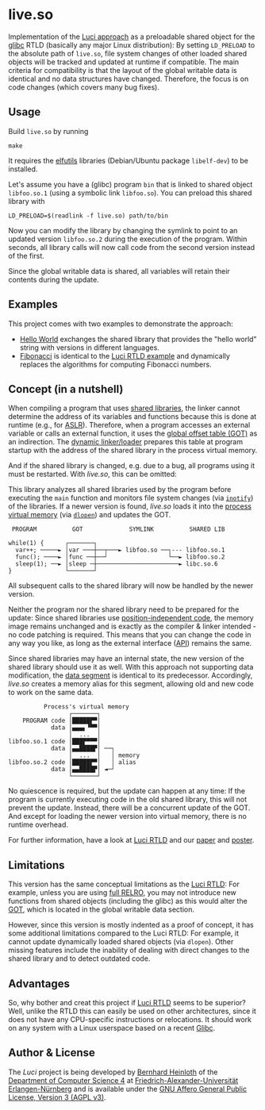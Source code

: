 live.so
=======

Implementation of the [Luci approach](https://www.usenix.org/conference/atc23/presentation/heinloth) as a preloadable shared object for the [glibc](https://www.gnu.org/software/libc/) RTLD (basically any major Linux distribution):
By setting `LD_PRELOAD` to the absolute path of `live.so`, file system changes of other loaded shared objects will be tracked and updated at runtime if compatible.
The main criteria for compatibility is that the layout of the global writable data is identical and no data structures have changed.
Therefore, the focus is on code changes (which covers many bug fixes).


## Usage

Build `live.so` by running

	make

It requires the [elfutils](https://sourceware.org/elfutils/) libraries (Debian/Ubuntu package `libelf-dev`) to be installed.

Let's assume you have a (glibc) program `bin` that is linked to shared object `libfoo.so.1` (using a symbolic link `libfoo.so`).
You can preload this shared library with

	LD_PRELOAD=$(readlink -f live.so) path/to/bin

Now you can modify the library by changing the symlink to point to an updated version `libfoo.so.2` during the execution of the program.
Within seconds, all library calls will now call code from the second version instead of the first.

Since the global writable data is shared, all variables will retain their contents during the update.


## Examples

This project comes with two examples to demonstrate the approach:

 * [Hello World](example/hello_world) exchanges the shared library that provides the "hello world" string with versions in different languages.
 * [Fibonacci](example/fibonacci) is identical to the [Luci RTLD example](https://github.com/luci-project/luci/tree/master/example) and dynamically replaces the algorithms for computing Fibonacci numbers.


## Concept (in a nutshell)

When compiling a program that uses [shared libraries](https://en.wikipedia.org/wiki/Shared_library), the linker cannot determine the address of its variables and functions because this is done at runtime (e.g., for [ASLR](https://en.wikipedia.org/wiki/Address_space_layout_randomization)).
Therefore, when a program accesses an external variable or calls an external function, it uses the [global offset table (GOT)](https://en.wikipedia.org/wiki/Global_Offset_Table) as an indirection.
The [dynamic linker/loader](https://en.wikipedia.org/wiki/Dynamic_linker) prepares this table at program startup with the address of the shared library in the process virtual memory.

And if the shared library is changed, e.g. due to a bug, all programs using it must be restarted.
With *live.so*, this can be omitted:

This library analyzes all shared libraries used by the program before executing the `main` function and monitors file system changes (via [`inotify`](https://man7.org/linux/man-pages/man7/inotify.7.html)) of the libraries.
If a newer version is found, *live.so* loads it into the [process virtual memory](https://en.wikipedia.org/wiki/Virtual_memory) (via [`dlopen`](https://man7.org/linux/man-pages/man3/dlopen.3.html)) and updates the GOT.

     PROGRAM          GOT             SYMLINK          SHARED LIB
    
    while(1) {      ┌───────┐
      var++; ─────► │var ───┼──┬───► libfoo.so ──┐--- libfoo.so.1
      func(); ────► │func ──┼──┘                 └──► libfoo.so.2
      sleep(1); ──► │sleep ─┼───────────────────────► libc.so.6
    }               └───────┘

All subsequent calls to the shared library will now be handled by the newer version.

Neither the program nor the shared library need to be prepared for the update:
Since shared libraries use [position-independent code](https://en.wikipedia.org/wiki/Position-independent_code), the memory image remains unchanged and is exactly as the compiler & linker intended - no code patching is required.
This means that you can change the code in any way you like, as long as the external interface ([API](https://en.wikipedia.org/wiki/API)) remains the same.

Since shared libraries may have an internal state, the new version of the shared library should use it as well.
With this approach not supporting data modification, the [data segment](https://en.wikipedia.org/wiki/Data_segment) is identical to its predecessor.
Accordingly, *live.so* creates a memory alias for this segment, allowing old and new code to work on the same data.

              Process's virtual memory
                     ┌───────┐
        PROGRAM code │█████▛▀│
                data │▄▄▄▖▝▀▀│
                     │  ...  │
    libfoo.so.1 code │███▛▀▀▀│
                data │▄▄████▛│ ──┐
                     │  ...  │   │ memory
    libfoo.so.2 code │█████▛▀│   │ alias
                data │▄▄████▛│ ◄─┘
                     └───────┘

No quiescence is required, but the update can happen at any time:
If the program is currently executing code in the old shared library, this will not prevent the update.
Instead, there will be a concurrent update of the GOT.
And except for loading the newer version into virtual memory, there is no runtime overhead.

For further information, have a look at [Luci RTLD](https://github.com/luci-project/luci/) and our [paper](https://sys.cs.fau.de/publications/2023/heinloth_23_atc.pdf) and [poster](https://sys.cs.fau.de/publications/2023/heinloth_23_atc-poster.pdf).


## Limitations

This version has the same conceptual limitations as the [Luci RTLD](https://github.com/luci-project/luci/):
For example, unless you are using [full RELRO](https://www.redhat.com/de/blog/hardening-elf-binaries-using-relocation-read-only-relro), you may not introduce new functions from shared objects (including the glibc) as this would alter the [GOT](https://en.wikipedia.org/wiki/Global_Offset_Table), which is located in the global writable data section.

However, since this version is mostly indented as a proof of concept, it has some additional limitations compared to the Luci RTLD:
For example, it cannot update dynamically loaded shared objects (via `dlopen`).
Other missing features include the inability of dealing with direct changes to the shared library and to detect outdated code.


## Advantages

So, why bother and creat this project if [Luci RTLD](https://github.com/luci-project/luci/) seems to be superior?
Well, unlike the RTLD this can easily be used on other architectures, since it does not have any CPU-specific instructions or relocations.
It should work on any system with a Linux userspace based on a recent [Glibc](https://www.gnu.org/software/libc/).


## Author & License

The *Luci* project is being developed by [Bernhard Heinloth](https://sys.cs.fau.de/person/heinloth) of the [Department of Computer Science 4](https://sys.cs.fau.de/) at [Friedrich-Alexander-Universität Erlangen-Nürnberg](https://www.fau.eu/) and is available under the [GNU Affero General Public License, Version 3 (AGPL v3)](LICENSE.md).
